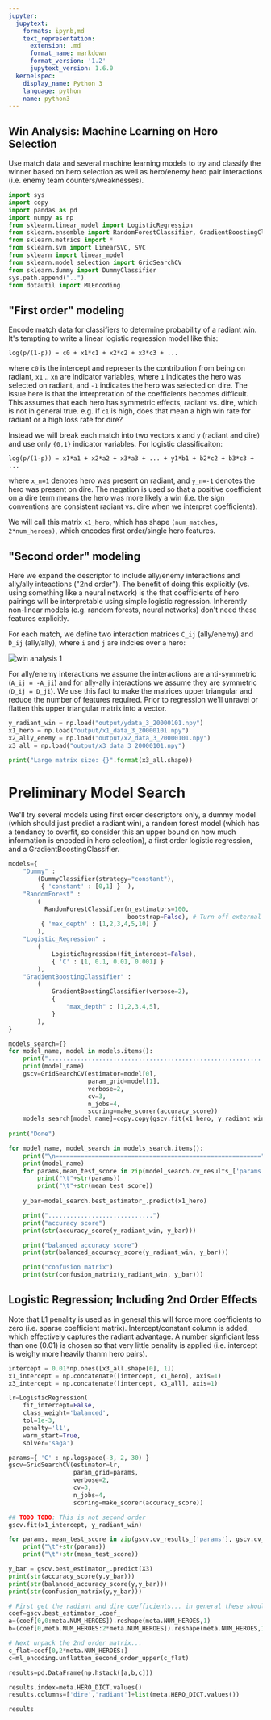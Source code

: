 ```yaml
---
jupyter:
  jupytext:
    formats: ipynb,md
    text_representation:
      extension: .md
      format_name: markdown
      format_version: '1.2'
      jupytext_version: 1.6.0
  kernelspec:
    display_name: Python 3
    language: python
    name: python3
---
```


## Win Analysis: Machine Learning on Hero Selection

Use match data and several machine learning models to try and classify the winner based on hero selection 
as well as hero/enemy hero pair interactions (i.e. enemy team counters/weaknesses).

```python
import sys
import copy
import pandas as pd
import numpy as np
from sklearn.linear_model import LogisticRegression
from sklearn.ensemble import RandomForestClassifier, GradientBoostingClassifier
from sklearn.metrics import *
from sklearn.svm import LinearSVC, SVC
from sklearn import linear_model
from sklearn.model_selection import GridSearchCV
from sklearn.dummy import DummyClassifier
sys.path.append("..")
from dotautil import MLEncoding
```

## "First order" modeling

Encode match data for classifiers to determine probability of a radiant win. It's tempting to write a linear logistic regression model like this:

`log(p/(1-p)) = c0 + x1*c1 + x2*c2 + x3*c3 + ... `

where `c0` is the intercept and represents the contribution from being on radiant, `x1` .. `xn` are indicator variables, 
where `1` indicates the hero was selected on radiant, and `-1` indicates the hero was selected on dire. The issue here 
is that the interpretation of the coefficients becomes difficult. This assumes that each hero has symmetric effects, radiant vs. dire, which is not in general true. e.g. If `c1` is high, does that mean a high win rate for radiant or a high loss rate for dire?

Instead we will break each match into two vectors `x` and `y` (radiant and dire) and use only `{0,1}` indicator variables. For logistic classificaiton:

`log(p/(1-p)) = x1*a1 + x2*a2 + x3*a3 + ... + y1*b1 + b2*c2 + b3*c3 + ...`

where `x_n=1` denotes hero was present on radiant, and `y_n=-1` denotes the hero was present on dire. The negation is used so  that a positive coefficient on a dire term means the hero was more likely a win (i.e. the sign conventions are consistent radiant vs. dire when we interpret coefficients).

We will call this matrix `x1_hero`, which has shape `(num_matches, 2*num_heroes)`, which encodes first order/single hero features.

## "Second order" modeling

Here we expand the descriptor to include ally/enemy interactions and ally/ally inteactions ("2nd order"). The benefit of doing this explicitly (vs. using something like a neural network) is the that coefficients of hero pairings will be interpretable using simple logistic regression. Inherently non-linear models (e.g. random forests, neural networks) don't need these features explicitly.

For each match, we define two interaction matrices `C_ij` (ally/enemy) and `D_ij` (ally/ally), where `i` and `j` are indcies over a hero:

![win analysis 1](win_analysis_interactions1.png)

For ally/enemy interactions we assume the interactions are anti-symmetric (`A_ij = -A_ji`) and for ally-ally interactions we assume they are symmetric (`D_ij = D_ji`). We use this fact to make the matrices upper triangular and reduce the number of features required. Prior to regression we'll unravel or flatten this upper triangular matrix into a vector.

```python
y_radiant_win = np.load("output/ydata_3_20000101.npy")
x1_hero = np.load("output/x1_data_3_20000101.npy")
x2_ally_enemy = np.load("output/x2_data_3_20000101.npy")
x3_all = np.load("output/x3_data_3_20000101.npy")

print("Large matrix size: {}".format(x3_all.shape))
```

# Preliminary Model Search

We'll try several models using first order descriptors only, a dummy model (which should just predict a radiant win), a random forest model (which has a tendancy to overfit, so consider this an upper bound on how much information is encoded in hero selection), a first order logistic regression, and a GradientBoostingClassifier.

```python
models={
    "Dummy" : 
        (DummyClassifier(strategy="constant"),
         { 'constant' : [0,1] }  ),
    "RandomForest" :
        (           
          RandomForestClassifier(n_estimators=100,
                                 bootstrap=False), # Turn off external CV
         { 'max_depth' : [1,2,3,4,5,10] }
        ),
    "Logistic_Regression" :
        (
            LogisticRegression(fit_intercept=False),
            { 'C' : [1, 0.1, 0.01, 0.001] }
        ),
    "GradientBoostingClassifier" :
        (
            GradientBoostingClassifier(verbose=2),
            {                
                "max_depth" : [1,2,3,4,5],
            }
        ),    
}
```

```python
models_search={}
for model_name, model in models.items():
    print("............................................................")
    print(model_name)
    gscv=GridSearchCV(estimator=model[0], 
                      param_grid=model[1],
                      verbose=2,
                      cv=3,
                      n_jobs=4,
                      scoring=make_scorer(accuracy_score))
    models_search[model_name]=copy.copy(gscv.fit(x1_hero, y_radiant_win))
        
print("Done")
```

```python
for model_name, model_search in models_search.items():
    print("\n=========================================================")
    print(model_name)
    for params,mean_test_score in zip(model_search.cv_results_['params'], model_search.cv_results_['mean_test_score']):    
        print("\t"+str(params))
        print("\t"+str(mean_test_score))
        
    y_bar=model_search.best_estimator_.predict(x1_hero)

    print(".............................")
    print("accuracy score")
    print(str(accuracy_score(y_radiant_win, y_bar)))

    print("balanced accuracy score")
    print(str(balanced_accuracy_score(y_radiant_win, y_bar)))

    print("confusion matrix")
    print(str(confusion_matrix(y_radiant_win, y_bar)))
```
## Logistic Regression; Including 2nd Order Effects

Note that L1 penality is used as in general this will force more coefficients to zero (i.e. sparse coefficient matrix). Intercept/constant column is added, which effectively captures the radiant advantage. A number signficiant less than one (0.01) is chosen so that very little penality is applied (i.e. intercept is weighy more heavily thanm hero pairs).

```python
intercept = 0.01*np.ones([x3_all.shape[0], 1])
x1_intercept = np.concatenate([intercept, x1_hero], axis=1)
x3_intercept = np.concatenate([intercept, x3_all], axis=1)
```

```python
lr=LogisticRegression(
    fit_intercept=False,
    class_weight='balanced',
    tol=1e-3,
    penalty='l1',
    warm_start=True,
    solver='saga')

params={ 'C' : np.logspace(-3, 2, 30) }
gscv=GridSearchCV(estimator=lr, 
                  param_grid=params,                  
                  verbose=2,
                  cv=3,
                  n_jobs=4,
                  scoring=make_scorer(accuracy_score))

## TODO TODO: This is not second order
gscv.fit(x1_intercept, y_radiant_win)
```

```python
for params, mean_test_score in zip(gscv.cv_results_['params'], gscv.cv_results_['mean_test_score']):    
    print("\t"+str(params))
    print("\t"+str(mean_test_score))
```

```python
y_bar = gscv.best_estimator_.predict(X3)
print(str(accuracy_score(y,y_bar)))
print(str(balanced_accuracy_score(y,y_bar)))
print(str(confusion_matrix(y,y_bar)))
```

```python
# First get the radiant and dire coefficients... in general these should be similar
coef=gscv.best_estimator_.coef_
a=(coef[0,0:meta.NUM_HEROES]).reshape(meta.NUM_HEROES,1)
b=(coef[0,meta.NUM_HEROES:2*meta.NUM_HEROES]).reshape(meta.NUM_HEROES,1)
```

```python
# Next unpack the 2nd order matrix...
c_flat=coef[0,2*meta.NUM_HEROES:]
c=ml_encoding.unflatten_second_order_upper(c_flat)
```

```python
results=pd.DataFrame(np.hstack([a,b,c]))
```

```python
results.index=meta.HERO_DICT.values()
results.columns=['dire','radiant']+list(meta.HERO_DICT.values())
```

```python
results
```

```python

```
